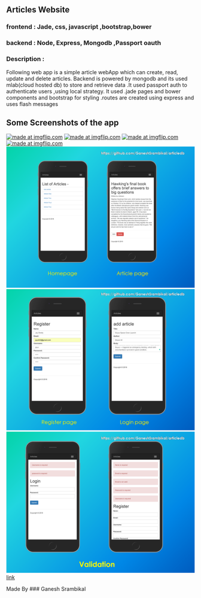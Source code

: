## Articles Website  


### frontend : Jade, css, javascript ,bootstrap,bower
### backend  : Node, Express, Mongodb ,Passport oauth

### Description :

Following web app is a simple article webApp which can create, read, update and delete articles. Backend is powered by mongodb and its used mlab(cloud hosted db) to store and retrieve data .It used passport auth to authenticate users ,using local strategy. It used .jade pages and bower components and bootstrap for styling .routes are created using express and uses flash messages 

## Some Screenshots of the app
<a href="https://imgflip.com/gif/2kbi57"><img src="https://i.imgflip.com/2kbi57.gif" title="made at imgflip.com"/></a>
<a href="https://imgflip.com/gif/2kbid7"><img src="https://i.imgflip.com/2kbid7.gif" title="made at imgflip.com"/></a>
<a href="https://imgflip.com/gif/2kbiyy"><img src="https://i.imgflip.com/2kbiyy.gif" title="made at imgflip.com"/></a>
<a href="https://imgflip.com/gif/2kao0a"><img src="https://i.imgflip.com/2kao0a.gif" title="made at imgflip.com"/></a>
![Image](https://github.com/GaneshSrambikal/articledb/blob/master/snaps/snap01.png)
![Image](https://github.com/GaneshSrambikal/articledb/blob/master/snaps/snap02.png)
![Image](https://github.com/GaneshSrambikal/articledb/blob/master/snaps/snap03.png)
  [link](https://github.com/GaneshSrambikal/articledb/tree/master/snaps/)
  
  Made By ### Ganesh Srambikal
